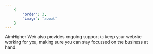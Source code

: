 ```yaml
---
	{
		"order": 3,
		"image": "about"
	}
---
```


AimHigher Web also provides ongoing support to keep your website working for you, making sure you can stay focussed on the business at hand. 
